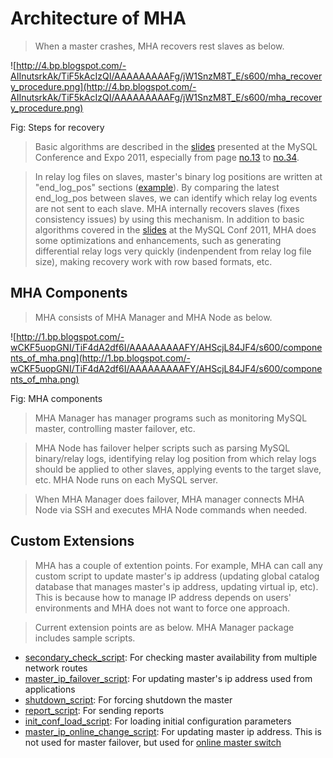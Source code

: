 
# Architecture of MHA #
> When a master crashes, MHA recovers rest slaves as below.

![http://4.bp.blogspot.com/-AIInutsrkAk/TiF5kAcIzQI/AAAAAAAAAFg/jW1SnzM8T_E/s600/mha_recovery_procedure.png](http://4.bp.blogspot.com/-AIInutsrkAk/TiF5kAcIzQI/AAAAAAAAAFg/jW1SnzM8T_E/s600/mha_recovery_procedure.png)

Fig: Steps for recovery

> Basic algorithms are described in the [slides](http://www.slideshare.net/matsunobu/automated-master-failover) presented at the MySQL Conference and Expo 2011, especially from page [no.13](http://www.slideshare.net/matsunobu/automated-master-failover/13) to [no.34](http://www.slideshare.net/matsunobu/automated-master-failover/34).

> In relay log files on slaves, master's binary log positions are written at "end\_log\_pos" sections ([example](http://www.slideshare.net/matsunobu/automated-master-failover/18)). By comparing the latest end\_log\_pos between slaves, we can identify which relay log events are not sent to each slave. MHA internally recovers slaves (fixes consistency issues) by using this mechanism. In addition to basic algorithms covered in the [slides](http://www.slideshare.net/matsunobu/automated-master-failover)  at the MySQL Conf 2011, MHA does some optimizations and enhancements, such as generating differential relay logs very quickly (indenpendent from relay log file size), making recovery work with row based formats, etc.

## MHA Components ##
> MHA consists of MHA Manager and MHA Node as below.

![http://1.bp.blogspot.com/-wCKF5uopGNI/TiF4dA2df6I/AAAAAAAAAFY/AHScjL84JF4/s600/components_of_mha.png](http://1.bp.blogspot.com/-wCKF5uopGNI/TiF4dA2df6I/AAAAAAAAAFY/AHScjL84JF4/s600/components_of_mha.png)

Fig: MHA components

> MHA Manager has manager programs such as monitoring MySQL master, controlling master failover, etc.

> MHA Node has failover helper scripts such as parsing MySQL binary/relay logs, identifying relay log position from which relay logs should be applied to other slaves, applying events to the target slave, etc. MHA Node runs on each MySQL server.

> When MHA Manager does failover, MHA manager connects MHA Node via SSH and executes MHA Node commands when needed.

## Custom Extensions ##

> MHA has a couple of extention points. For example, MHA can call any custom script to update master's ip address (updating global catalog database that manages master's ip address, updating virtual ip, etc). This is because how to manage IP address depends on users' environments and MHA does not want to force one approach.

> Current extension points are as below. MHA Manager package includes sample scripts.
  * [secondary\_check\_script](Parameters#secondary_check_script.md): For checking master availability from multiple network routes
  * [master\_ip\_failover\_script](Parameters#master_ip_failover_script.md): For updating master's ip address used from applications
  * [shutdown\_script](Parameters#shutdown_script.md): For forcing shutdown the master
  * [report\_script](Parameters#report_script.md): For sending reports
  * [init\_conf\_load\_script](Parameters#init_conf_load_script.md): For loading initial configuration parameters
  * [master\_ip\_online\_change\_script](Parameters#master_ip_online_change_script.md): For updating master ip address. This is not used for master failover, but used for [online master switch](http://code.google.com/p/mysql-master-ha/wiki/masterha_master_switch#Scheduled(Online)_Master_Switch)